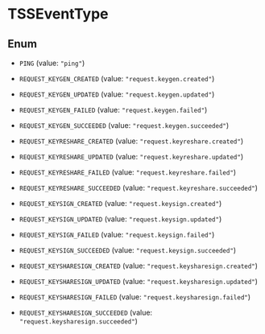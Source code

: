 

# TSSEventType

## Enum


* `PING` (value: `"ping"`)

* `REQUEST_KEYGEN_CREATED` (value: `"request.keygen.created"`)

* `REQUEST_KEYGEN_UPDATED` (value: `"request.keygen.updated"`)

* `REQUEST_KEYGEN_FAILED` (value: `"request.keygen.failed"`)

* `REQUEST_KEYGEN_SUCCEEDED` (value: `"request.keygen.succeeded"`)

* `REQUEST_KEYRESHARE_CREATED` (value: `"request.keyreshare.created"`)

* `REQUEST_KEYRESHARE_UPDATED` (value: `"request.keyreshare.updated"`)

* `REQUEST_KEYRESHARE_FAILED` (value: `"request.keyreshare.failed"`)

* `REQUEST_KEYRESHARE_SUCCEEDED` (value: `"request.keyreshare.succeeded"`)

* `REQUEST_KEYSIGN_CREATED` (value: `"request.keysign.created"`)

* `REQUEST_KEYSIGN_UPDATED` (value: `"request.keysign.updated"`)

* `REQUEST_KEYSIGN_FAILED` (value: `"request.keysign.failed"`)

* `REQUEST_KEYSIGN_SUCCEEDED` (value: `"request.keysign.succeeded"`)

* `REQUEST_KEYSHARESIGN_CREATED` (value: `"request.keysharesign.created"`)

* `REQUEST_KEYSHARESIGN_UPDATED` (value: `"request.keysharesign.updated"`)

* `REQUEST_KEYSHARESIGN_FAILED` (value: `"request.keysharesign.failed"`)

* `REQUEST_KEYSHARESIGN_SUCCEEDED` (value: `"request.keysharesign.succeeded"`)



